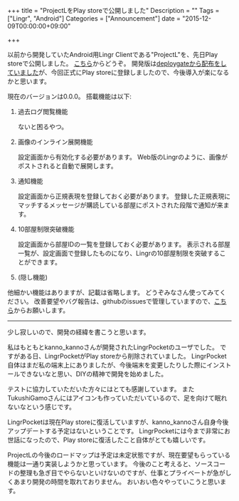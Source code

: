 +++
title = "ProjectLをPlay storeで公開しました"
Description = ""
Tags = ["Lingr", "Android"]
Categories = ["Announcement"]
date = "2015-12-09T00:00:00+09:00"

+++

以前から開発していたAndroid用Lingr Clientである"ProjectL"を、先日Play storeで公開しました。
[こちら](https://play.google.com/store/apps/details?id=akechi.projectl)からどうぞ。
開発版は[deploygateから配布をしていました](https://dply.me/epmlks)が、今回正式にPlay storeに登録しましたので、今後導入が楽になるかと思います。

現在のバージョンは0.0.0。
搭載機能は以下:

1. 過去ログ閲覧機能

    ないと困るやつ。

1. 画像のインライン展開機能

    設定画面から有効化する必要があります。
    Web版のLingrのように、画像がポストされると自動で展開します。

1. 通知機能

    設定画面から正規表現を登録しておく必要があります。
    登録した正規表現にマッチするメッセージが購読している部屋にポストされた段階で通知が来ます。

1. 10部屋制限突破機能

    設定画面から部屋IDの一覧を登録しておく必要があります。
    表示される部屋一覧が、設定画面で登録したものになり、Lingrの10部屋制限を突破することができます。

1. (隠し機能)

他細かい機能はありますが、記載は省略します。
どうぞみなさん使ってみてください。
改善要望やバグ報告は、githubのissuesで管理していますので、[こちら](https://github.com/akechi/project-l/issues)からお願いします。

---

少し寂しいので、開発の経緯を書こうと思います。

私はもともとkanno\_kannoさんが開発されたLingrPocketのユーザでした。
ですがある日、LingrPocketがPlay storeから削除されていました。
LingrPocket自体はまだ私の端末上にありましたが、今後端末を変更したりした際にインストールできないなと思い、DIYの精神で開発を始めました。

テストに協力していただいた方々にはとても感謝しています。
またTukushiGamoさんにはアイコンも作っていただいているので、足を向けて眠れないなという感じです。

LingrPocketは現在Play storeに復活していますが、kanno\_kannoさん自身今後アップデートする予定はないということです。
LingrPocketには今まで非常にお世話になったので、Play storeに復活したこと自体がとても嬉しいです。

ProjectLの今後のロードマップは予定は未定状態ですが、現在要望もらっている機能は一通り実装しようかと思っています。
今後のこと考えると、ソースコードの整理も急ぎ目でやらないといけないのですが、仕事とプライベートが急がしくあまり開発の時間を取れておりません。
おいおい色々やっていこうと思います。
